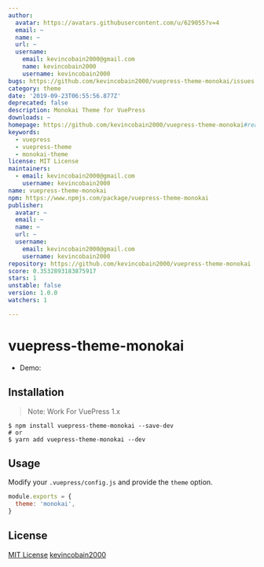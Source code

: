 ```yaml
---
author:
  avatar: https://avatars.githubusercontent.com/u/629055?v=4
  email: ~
  name: ~
  url: ~
  username:
    email: kevincobain2000@gmail.com
    name: kevincobain2000
    username: kevincobain2000
bugs: https://github.com/kevincobain2000/vuepress-theme-monokai/issues
category: theme
date: '2019-09-23T06:55:56.877Z'
deprecated: false
description: Monokai Theme for VuePress
downloads: ~
homepage: https://github.com/kevincobain2000/vuepress-theme-monokai#readme
keywords:
  - vuepress
  - vuepress-theme
  - monokai-theme
license: MIT License
maintainers:
  - email: kevincobain2000@gmail.com
    username: kevincobain2000
name: vuepress-theme-monokai
npm: https://www.npmjs.com/package/vuepress-theme-monokai
publisher:
  avatar: ~
  email: ~
  name: ~
  url: ~
  username:
    email: kevincobain2000@gmail.com
    username: kevincobain2000
repository: https://github.com/kevincobain2000/vuepress-theme-monokai
score: 0.3532893183875917
stars: 1
unstable: false
version: 1.0.0
watchers: 1

---
```


# vuepress-theme-monokai

- Demo: 

## Installation

> Note: Work For VuePress 1.x

```shell
$ npm install vuepress-theme-monokai --save-dev
# or
$ yarn add vuepress-theme-monokai --dev
```

## Usage

Modify your `.vuepress/config.js` and provide the `theme` option.

```js
module.exports = {
  theme: 'monokai',
}
```

## License

[MIT License](https://opensource.org/licenses/MIT) [kevincobain2000](https://github.com/kevincobain2000)
